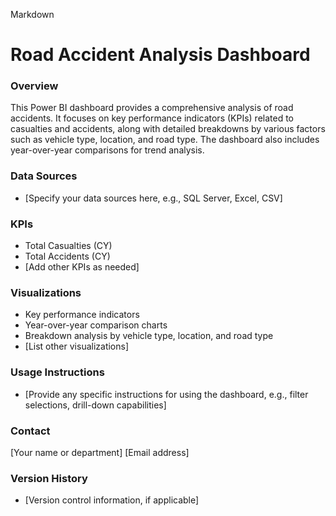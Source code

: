 Markdown
# Road Accident Analysis Dashboard

### Overview
This Power BI dashboard provides a comprehensive analysis of road accidents. It focuses on key performance indicators (KPIs) related to casualties and accidents, along with detailed breakdowns by various factors such as vehicle type, location, and road type. The dashboard also includes year-over-year comparisons for trend analysis.

### Data Sources
* [Specify your data sources here, e.g., SQL Server, Excel, CSV]

### KPIs
* Total Casualties (CY)
* Total Accidents (CY)
* [Add other KPIs as needed]

### Visualizations
* Key performance indicators
* Year-over-year comparison charts
* Breakdown analysis by vehicle type, location, and road type
* [List other visualizations]

### Usage Instructions
* [Provide any specific instructions for using the dashboard, e.g., filter selections, drill-down capabilities]

### Contact
[Your name or department]
[Email address]

### Version History
* [Version control information, if applicable]
